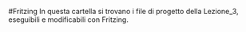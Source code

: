#Fritzing
In questa cartella si trovano i file di progetto della Lezione_3, eseguibili e modificabili con Fritzing.

